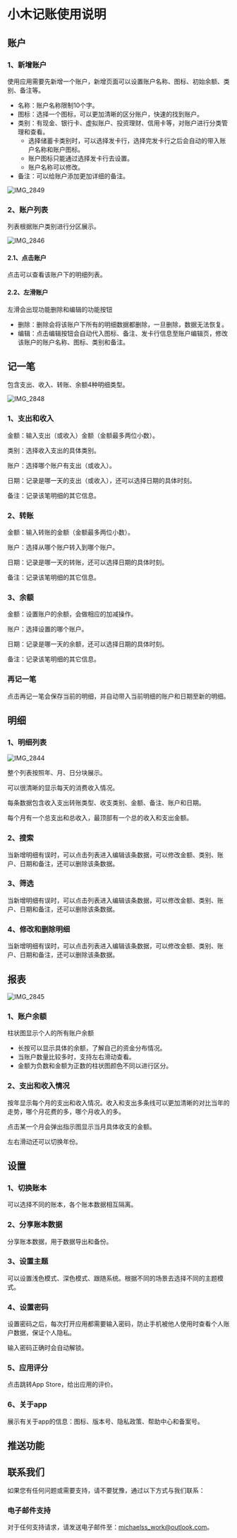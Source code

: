 # 小木记账使用说明

## 账户

### 1、新增账户

使用应用需要先新增一个账户，新增页面可以设置账户名称、图标、初始余额、类别、备注等。

- 名称：账户名称限制10个字。
- 图标：选择一个图标，可以更加清晰的区分账户，快速的找到账户。
- 类别：有现金、银行卡、虚拟账户、投资理财、信用卡等，对账户进行分类管理和查看。
  - 选择储蓄卡类别时，可以选择发卡行，选择完发卡行之后会自动的带入账户名称和账户图标。
  - 账户图标只能通过选择发卡行去设置。
  - 账户名称可以修改。
- 备注：可以给账户添加更加详细的备注。

![IMG_2849](assets/IMG_2849.PNG)

### 2、账户列表

列表根据账户类别进行分区展示。

![IMG_2846](assets/IMG_2846.PNG)

#### 2.1、点击账户

点击可以查看该账户下的明细列表。

#### 2.2、左滑账户

左滑会出现功能删除和编辑的功能按钮

- 删除：删除会将该账户下所有的明细数据都删除，一旦删除，数据无法恢复。
- 编辑：点击编辑按钮会自动代入图标、备注、发卡行信息至账户编辑页，修改该账户的账户名称、图标、类别和备注。

## 记一笔

包含支出、收入、转账、余额4种明细类型。

![IMG_2848](assets/IMG_2848.PNG)

### 1、支出和收入

金额：输入支出（或收入）金额（金额最多两位小数）。

类别：选择收入支出的具体类别。

账户：选择哪个账户有支出（或收入）。

日期：记录是哪一天的支出（或收入），还可以选择日期的具体时刻。

备注：记录该笔明细的其它信息。

### 2、转账

金额：输入转账的金额（金额最多两位小数）。

账户：选择从哪个账户转入到哪个账户。

日期：记录是哪一天的转账，还可以选择日期的具体时刻。

备注：记录该笔明细的其它信息。

### 3、余额

金额：设置账户的余额，会做相应的加减操作。

账户：选择设置的哪个账户。

日期：记录是哪一天的余额，还可以选择日期的具体时刻。

备注：记录该笔明细的其它信息。

### 再记一笔

点击再记一笔会保存当前的明细，并自动带入当前明细的账户和日期至新的明细。

## 明细

### 1、明细列表

![IMG_2844](assets/IMG_2844.PNG)

整个列表按照年、月、日分块展示。

可以很清晰的显示每天的消费收入情况。

每条数据包含收入支出转账类型、收支类别、金额、备注、账户和日期。

每个月有一个总支出和总收入，最顶部有一个总的收入和支出金额。

### 2、搜索

当新增明细有误时，可以点击列表进入编辑该条数据，可以修改金额、类别、账户、日期和备注，还可以删除该条数据。

### 3、筛选

当新增明细有误时，可以点击列表进入编辑该条数据，可以修改金额、类别、账户、日期和备注，还可以删除该条数据。

### 4、修改和删除明细

当新增明细有误时，可以点击列表进入编辑该条数据，可以修改金额、类别、账户、日期和备注，还可以删除该条数据。

## 报表

![IMG_2845](assets/IMG_2845.PNG)

### 1、账户余额

柱状图显示个人的所有账户余额

- 长按可以显示具体的余额，了解自己的资金分布情况。
- 当账户数量比较多时，支持左右滑动查看。
- 金额为负数和金额为正数的柱状图颜色不同以进行区分。

### 2、支出和收入情况

按年显示每个月的支出和收入情况。收入和支出多条线可以更加清晰的对比当年的走势，哪个月花费的多，哪个月收入的多。

点击某一个月会弹出指示图显示当月具体收支的金额。

左右滑动还可以切换年份。

## 设置

### 1、切换账本

可以选择不同的账本，各个账本数据相互隔离。

### 2、分享账本数据

分享账本数据，用于数据导出和备份。

### 3、设置主题

可以设置浅色模式、深色模式、跟随系统。根据不同的场景去选择不同的主题模式。

### 4、设置密码

设置密码之后，每次打开应用都需要输入密码，防止手机被他人使用时查看个人账户数据，保证个人隐私。

输入密码正确时会自动解锁。

### 5、应用评分

点击跳转App Store，给出应用的评价。

### 6、关于app

展示有关于app的信息：图标、版本号、隐私政策、帮助中心和备案号。

## 推送功能

## 联系我们

如果您有任何问题或需要支持，请不要犹豫，通过以下方式与我们联系：

### 电子邮件支持

对于任何支持请求，请发送电子邮件至：michaelss_work@outlook.com。

